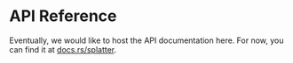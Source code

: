 # API Reference

Eventually, we would like to host the API documentation here. For now, you can
find it at [docs.rs/splatter](https://docs.rs/splatter).
